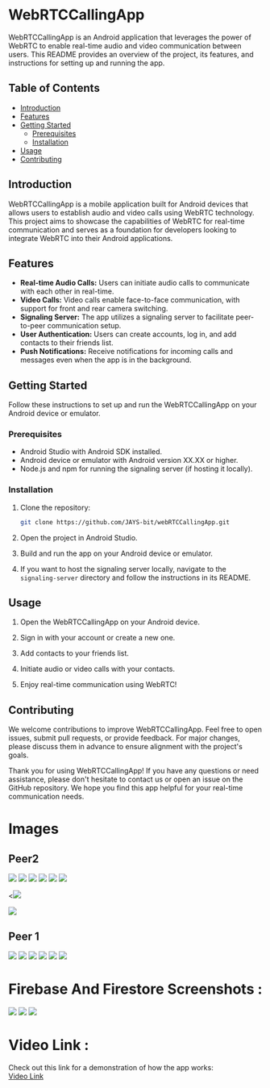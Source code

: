 # WebRTCCallingApp

WebRTCCallingApp is an Android application that leverages the power of WebRTC to enable real-time audio and video communication between users. This README provides an overview of the project, its features, and instructions for setting up and running the app.

## Table of Contents

- [Introduction](#introduction)
- [Features](#features)
- [Getting Started](#getting-started)
  - [Prerequisites](#prerequisites)
  - [Installation](#installation)
- [Usage](#usage)
- [Contributing](#contributing)


## Introduction

WebRTCCallingApp is a mobile application built for Android devices that allows users to establish audio and video calls using WebRTC technology. This project aims to showcase the capabilities of WebRTC for real-time communication and serves as a foundation for developers looking to integrate WebRTC into their Android applications.

## Features

- **Real-time Audio Calls:** Users can initiate audio calls to communicate with each other in real-time.
- **Video Calls:** Video calls enable face-to-face communication, with support for front and rear camera switching.
- **Signaling Server:** The app utilizes a signaling server to facilitate peer-to-peer communication setup.
- **User Authentication:** Users can create accounts, log in, and add contacts to their friends list.
- **Push Notifications:** Receive notifications for incoming calls and messages even when the app is in the background.

## Getting Started

Follow these instructions to set up and run the WebRTCCallingApp on your Android device or emulator.

### Prerequisites

- Android Studio with Android SDK installed.
- Android device or emulator with Android version XX.XX or higher.
- Node.js and npm for running the signaling server (if hosting it locally).

### Installation

1. Clone the repository:

   ```bash
   git clone https://github.com/JAYS-bit/webRTCCallingApp.git
   ```

2. Open the project in Android Studio.

3. Build and run the app on your Android device or emulator.

4. If you want to host the signaling server locally, navigate to the `signaling-server` directory and follow the instructions in its README.

## Usage

1. Open the WebRTCCallingApp on your Android device.

2. Sign in with your account or create a new one.

3. Add contacts to your friends list.

4. Initiate audio or video calls with your contacts.

5. Enjoy real-time communication using WebRTC!

## Contributing

We welcome contributions to improve WebRTCCallingApp. Feel free to open issues, submit pull requests, or provide feedback. For major changes, please discuss them in advance to ensure alignment with the project's goals.



Thank you for using WebRTCCallingApp! If you have any questions or need assistance, please don't hesitate to contact us or open an issue on the GitHub repository. We hope you find this app helpful for your real-time communication needs.



# Images 

## Peer2

<img src="https://github.com/JAYS-bit/webRTCCallingApp/blob/master/peer_2_6.jpeg" max-height="50px" >


<img src="https://github.com/JAYS-bit/webRTCCallingApp/blob/master/peer_2_1_otp_verification.jpeg" max-height="50px" >

<img src="https://github.com/JAYS-bit/webRTCCallingApp/blob/master/peer2_login.jpeg" max-height="50px" >


<img src="https://github.com/JAYS-bit/webRTCCallingApp/blob/master/peer_2_5.jpeg" max-height="50px" >

<img src="https://github.com/JAYS-bit/webRTCCallingApp/blob/master/peer_2_3.jpeg" max-height="50px" >

<img src="https://github.com/JAYS-bit/webRTCCallingApp/blob/master/peer_2_4.jpeg" max-height="50px" >

<<img src="https://github.com/JAYS-bit/webRTCCallingApp/blob/master/peer_2_1.jpeg" max-height="50px" >

<img src="https://github.com/JAYS-bit/webRTCCallingApp/blob/master/peer_2_0.jpeg" max-height="50px" >


## Peer 1

<img src="https://github.com/JAYS-bit/webRTCCallingApp/blob/master/peer1_0.jpeg" max-height="50px" >
<img src="https://github.com/JAYS-bit/webRTCCallingApp/blob/master/peer1_4.jpeg" max-height="50px">
<img src="[https://github.com/JAYS-bit/webRTCCallingApp/blob/master/peer1_1.jpeg](https://github.com/JAYS-bit/webRTCCallingApp/blob/master/peer1_1.jpeg)" max-height="50px" >
<img src="https://github.com/JAYS-bit/webRTCCallingApp/blob/master/peer1_2.jpeg" max-height="50px" >
<img src="https://github.com/JAYS-bit/webRTCCallingApp/blob/master/peer1_3.jpeg" max-height="50px" >
<img src="https://github.com/JAYS-bit/webRTCCallingApp/blob/master/peer_2_1_otp_verification.jpeg" max-height="50px" >



# Firebase And Firestore Screenshots :


<img src="https://github.com/JAYS-bit/webRTCCallingApp/blob/master/fireStoreApplication.png" max-height="50px" >

<img src="https://github.com/JAYS-bit/webRTCCallingApp/blob/master/firebase_Authentication.png" max-height="50px" >

<img src="https://github.com/JAYS-bit/webRTCCallingApp/blob/master/firestoreApplicaiton2.png" max-height="50px">



# Video Link :

Check out this link for a demonstration of how the app works:  
[Video Link](https://github.com/JAYS-bit/webRTCCallingApp/blob/master/AppDemoVideoMuted.mp4)


